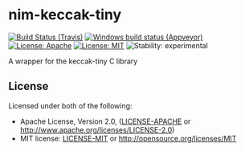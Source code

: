 # nim-keccak-tiny

[![Build Status (Travis)](https://img.shields.io/travis/status-im/nim-keccak-tiny/master.svg?label=Linux%20/%20macOS "Linux/macOS build status (Travis)")](https://travis-ci.org/status-im/nim-keccak-tiny)
[![Windows build status (Appveyor)](https://img.shields.io/appveyor/ci/nimbus/nim-keccak-tiny/master.svg?label=Windows "Windows build status (Appveyor)")](https://ci.appveyor.com/project/nimbus/nim-keccak-tiny)
[![License: Apache](https://img.shields.io/badge/License-Apache%202.0-blue.svg)](https://opensource.org/licenses/Apache-2.0)
[![License: MIT](https://img.shields.io/badge/License-MIT-blue.svg)](https://opensource.org/licenses/MIT)
![Stability: experimental](https://img.shields.io/badge/stability-experimental-orange.svg)

A wrapper for the keccak-tiny C library

## License

Licensed under both of the following:

 * Apache License, Version 2.0, ([LICENSE-APACHE](LICENSE-APACHE) or http://www.apache.org/licenses/LICENSE-2.0)
 * MIT license: [LICENSE-MIT](LICENSE-MIT) or http://opensource.org/licenses/MIT
